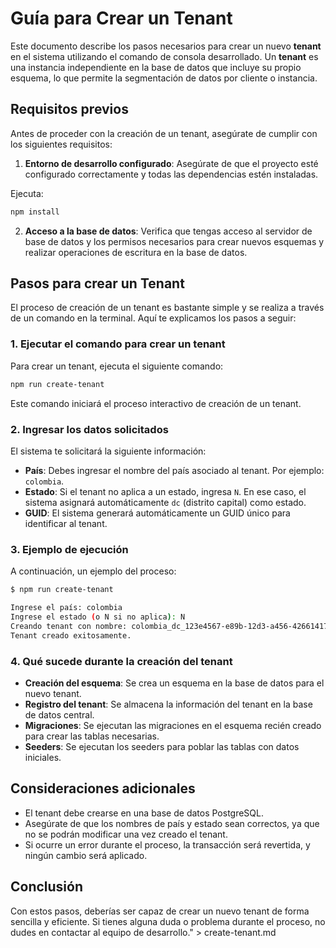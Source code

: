 # Guía para Crear un Tenant

Este documento describe los pasos necesarios para crear un nuevo **tenant** en el sistema utilizando el comando de consola desarrollado. Un **tenant** es una instancia independiente en la base de datos que incluye su propio esquema, lo que permite la segmentación de datos por cliente o instancia.

## Requisitos previos

Antes de proceder con la creación de un tenant, asegúrate de cumplir con los siguientes requisitos:

1. **Entorno de desarrollo configurado**: Asegúrate de que el proyecto esté configurado correctamente y todas las dependencias estén instaladas.

Ejecuta:
```bash
npm install
```

2. **Acceso a la base de datos**: Verifica que tengas acceso al servidor de base de datos y los permisos necesarios para crear nuevos esquemas y realizar operaciones de escritura en la base de datos.

## Pasos para crear un Tenant

El proceso de creación de un tenant es bastante simple y se realiza a través de un comando en la terminal. Aquí te explicamos los pasos a seguir:

### 1. Ejecutar el comando para crear un tenant

Para crear un tenant, ejecuta el siguiente comando:

```bash
npm run create-tenant
```

Este comando iniciará el proceso interactivo de creación de un tenant.

### 2. Ingresar los datos solicitados

El sistema te solicitará la siguiente información:

- **País**: Debes ingresar el nombre del país asociado al tenant. Por ejemplo: `colombia`.
- **Estado**: Si el tenant no aplica a un estado, ingresa `N`. En ese caso, el sistema asignará automáticamente `dc` (distrito capital) como estado.
- **GUID**: El sistema generará automáticamente un GUID único para identificar al tenant.

### 3. Ejemplo de ejecución

A continuación, un ejemplo del proceso:

```bash
$ npm run create-tenant

Ingrese el país: colombia
Ingrese el estado (o N si no aplica): N
Creando tenant con nombre: colombia_dc_123e4567-e89b-12d3-a456-426614174000
Tenant creado exitosamente.
```

### 4. Qué sucede durante la creación del tenant

- **Creación del esquema**: Se crea un esquema en la base de datos para el nuevo tenant.
- **Registro del tenant**: Se almacena la información del tenant en la base de datos central.
- **Migraciones**: Se ejecutan las migraciones en el esquema recién creado para crear las tablas necesarias.
- **Seeders**: Se ejecutan los seeders para poblar las tablas con datos iniciales.

## Consideraciones adicionales

- El tenant debe crearse en una base de datos PostgreSQL.
- Asegúrate de que los nombres de país y estado sean correctos, ya que no se podrán modificar una vez creado el tenant.
- Si ocurre un error durante el proceso, la transacción será revertida, y ningún cambio será aplicado.

## Conclusión

Con estos pasos, deberías ser capaz de crear un nuevo tenant de forma sencilla y eficiente. Si tienes alguna duda o problema durante el proceso, no dudes en contactar al equipo de desarrollo." > create-tenant.md
